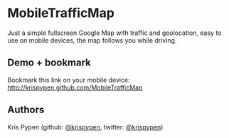 MobileTrafficMap
===============

Just a simple fullscreen Google Map with traffic and geolocation, easy to use on mobile devices, the map follows you while driving.

## Demo + bookmark
Bookmark this link on your mobile device: http://krispypen.github.com/MobileTrafficMap

## Authors

Kris Pypen (github: [@krispypen](https://github.com/krispypen), twitter: [@krispypen](https://twitter.com/krispypen))
